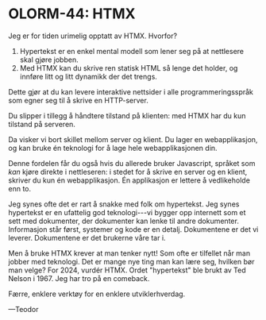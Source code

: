 # OLORM-44: HTMX

Jeg er for tiden urimelig opptatt av HTMX.
Hvorfor?

1. Hypertekst er en enkel mental modell som lener seg på at nettlesere skal gjøre jobben.
2. Med HTMX kan du skrive ren statisk HTML så lenge det holder, og innføre litt og litt dynamikk der det trengs.

Dette gjør at du kan levere interaktive nettsider i alle programmeringsspråk som egner seg til å skrive en HTTP-server.

Du slipper i tillegg å håndtere tilstand på klienten: med HTMX har du kun tilstand på serveren.

Da visker vi bort skillet mellom server og klient.
Du lager en webapplikasjon, og kan bruke én teknologi for å lage hele webapplikasjonen din.

Denne fordelen får du også hvis du allerede bruker Javascript, språket som _kan_ kjøre direkte i nettleseren: i stedet for å skrive en server og en klient, skriver du kun én webapplikasjon.
Én applikasjon er lettere å vedlikeholde enn to.

Jeg synes ofte det er rart å snakke med folk om hypertekst.
Jeg synes hypertekst er en ufattelig god teknologi---vi bygger opp internett som et sett med dokumenter, der dokumenter kan lenke til andre dokumenter.
Informasjon står først, systemer og kode er en detalj.
Dokumentene er det vi leverer.
Dokumentene er det brukerne våre tar i.

Men å bruke HTMX krever at man tenker nytt!
Som ofte er tilfellet når man jobber med teknologi.
Det er mange nye ting man kan lære seg, hvilken bør man velge?
For 2024, vurdér HTMX.
Ordet "hypertekst" ble brukt av Ted Nelson i 1967.
Jeg har tro på en comeback.

Færre, enklere verktøy for en enklere utviklerhverdag.

—Teodor
